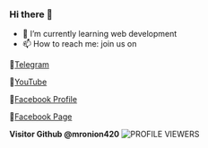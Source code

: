 ### Hi there 👋

- 🌱 I’m currently learning web development 
- 📫 How to reach me: join us on

🔴[Telegram](https://t.me/mronion420)

🔴[YouTube](https://youtube.com/channel/UCjIJdVtUPvj0RvGPtrBx8xg)

🔴[Facebook Profile](https://www.facebook.com/attachment.unavaillable)

🔴[Facebook Page](https://www.facebook.com/mr.x3non)

**Visitor Github @mronion420**
![PROFILE VIEWERS](https://gpvc.arturio.dev/mronion420) 
